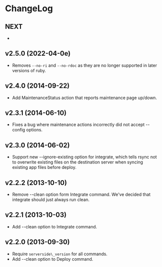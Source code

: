 # ChangeLog

## NEXT

  *

## v2.5.0 (2022-04-0e) 

  * Removes `--no-ri` and `--no-rdoc` as they are no longer supported in later versions of ruby.

## v2.4.0 (2014-09-22)

  * Add MaintenanceStatus action that reports maintenance page up/down.

## v2.3.1 (2014-06-10)

  * Fixes a bug where maintenance actions incorrectly did not accept --config options.

## v2.3.0 (2014-06-02)

  * Support new --ignore-existing option for integrate, which tells rsync not to overwrite existing files on the destination server when syncing existing app files before deploy.

## v2.2.2 (2013-10-10)

  * Remove --clean option form Integrate command. We've decided that integrate should just always run clean.

## v2.2.1 (2013-10-03)

  * Add --clean option to Integrate command.

## v2.2.0 (2013-09-30)

  * Require `serverside\_version` for all commands.
  * Add --clean option to Deploy command.
